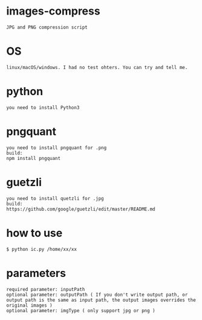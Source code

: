 # images-compress
    JPG and PNG compression script
# OS
    linux/macOS/windows. I had no test ohters. You can try and tell me.
# python
    you need to install Python3
# pngquant
    you need to install pngquant for .png
    build:
    npm install pngquant
# guetzli
    you need to install quetzli for .jpg
    build:
    https://github.com/google/guetzli/edit/master/README.md

# how to use
    $ python ic.py /home/xx/xx
# parameters
    required parameter: inputPath
    optional parameter: outputPath ( If you don't write output path, or output path is the same as input path, the output images overrides the original images )
    optional parameter: imgType ( only support jpg or png )
